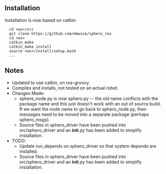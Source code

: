 ## Installation
Installation is now based on catkin:

      cd <ws>/src
      git clone https://github.com/mmwise/sphero_ros
      cd <ws>
      catkin_make
      catkin_make install
      source <ws>/install/setup.bash
      ...

## Notes

 * Updated to use catkin, on ros-groovy.
 * Compiles and installs, not tested on an actual robot.
 * Changes Made:
   * sphere_node.py is now sphero.py -- the old name conflicts with the package name and this just doesn't work with an out of source build. If we want the node name to go back to sphero_node.py, then messages need to be moved into a separate package (perhaps sphero_msgs).
   * Source files in sphero_driver have been pushed into src/sphero_driver and an __init__.py  has been added to simplify installation.
 * TODO:
   * Update run_depends on sphero_driver so that system depends are installed.
   * Source files in sphero_driver have been pushed into src/sphero_driver and an __init__.py  has been added to simplify installation.
